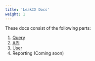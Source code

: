 ```yaml
---
title: 'LeakIX Docs'
weight: 1
---
```


These docs consist of the following parts:

1. [Query](/docs/query)
2. [API](/docs/api)
3. [User](/docs/user)
4. Reporting (Coming soon)
